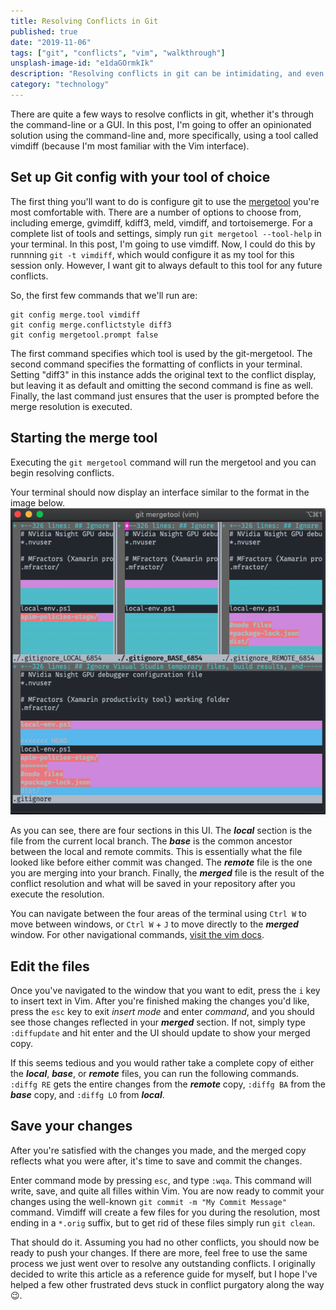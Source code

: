 ```yaml
---
title: Resolving Conflicts in Git
published: true
date: "2019-11-06"
tags: ["git", "conflicts", "vim", "walkthrough"]
unsplash-image-id: "e1daGOrmkIk"
description: "Resolving conflicts in git can be intimidating, and even more so if you plan on using a cli tool. In this post, I try and *resolve* (pun intended) some of those concerns."
category: "technology"
---
```


There are quite a few ways to resolve conflicts in git, whether it's through the command-line or a GUI. In this post, I'm going to offer an opinionated solution using the command-line and, more specifically, using a tool called vimdiff (because I'm most familiar with the Vim interface).

## Set up Git config with your tool of choice

The first thing you'll want to do is configure git to use the [mergetool](https://git-scm.com/docs/git-mergetool) you're most comfortable with. There are a number of options to choose from, including emerge, gvimdiff, kdiff3, meld, vimdiff, and tortoisemerge. For a complete list of tools and settings, simply run `git mergetool --tool-help` in your terminal. In this post, I'm going to use vimdiff. Now, I could do this by runnning `git -t vimdiff`, which would configure it as my tool for this session only. However, I want git to always default to this tool for any future conflicts.

So, the first few commands that we'll run are:

```
git config merge.tool vimdiff
git config merge.conflictstyle diff3
git config mergetool.prompt false
```

The first command specifies which tool is used by the git-mergetool. The second command specifies the formatting of conflicts in your terminal. Setting "diff3" in this instance adds the original text to the conflict display, but leaving it as default and omitting the second command is fine as well. Finally, the last command just ensures that the user is prompted before the merge resolution is executed.

## Starting the merge tool

Executing the `git mergetool` command will run the mergetool and you can begin resolving conflicts.

Your terminal should now display an interface similar to the format in the image below.
![Git Conflict GUI](./git-conflict-gui.png "git conflict gui in vimdiff")

As you can see, there are four sections in this UI. The **_local_** section is the file from the current local branch. The **_base_** is the common ancestor between the local and remote commits. This is essentially what the file looked like before either commit was changed. The **_remote_** file is the one you are merging into your branch. Finally, the **_merged_** file is the result of the conflict resolution and what will be saved in your repository after you execute the resolution.

You can navigate between the four areas of the terminal using `Ctrl W` to move between windows, or `Ctrl W` + `J` to move directly to the **_merged_** window. For other navigational commands, [visit the vim docs](http://vimdoc.sourceforge.net/htmldoc/windows.html#window-moving).

## Edit the files

Once you've navigated to the window that you want to edit, press the `i` key to insert text in Vim. After you're finished making the changes you'd like, press the `esc` key to exit _insert mode_ and enter _command_, and you should see those changes reflected in your **_merged_** section. If not, simply type `:diffupdate` and hit enter and the UI should update to show your merged copy.

If this seems tedious and you would rather take a complete copy of either the **_local_**, **_base_**, or **_remote_** files, you can run the following commands. `:diffg RE` gets the entire changes from the **_remote_** copy, `:diffg BA` from the **_base_** copy, and `:diffg LO` from **_local_**.

## Save your changes

After you're satisfied with the changes you made, and the merged copy reflects what you were after, it's time to save and commit the changes.

Enter command mode by pressing `esc`, and type `:wqa`. This command will write, save, and quite all filles within Vim. You are now ready to commit your changes using the well-known `git commit -m "My Commit Message"` command. Vimdiff will create a few files for you during the resolution, most ending in a `*.orig` suffix, but to get rid of these files simply run `git clean`.

That should do it. Assuming you had no other conflicts, you should now be ready to push your changes. If there are more, feel free to use the same process we just went over to resolve any outstanding conflicts. I originally decided to write this article as a reference guide for myself, but I hope I've helped a few other frustrated devs stuck in conflict purgatory along the way :wink:.
